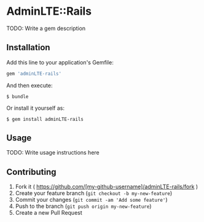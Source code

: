 # AdminLTE::Rails

TODO: Write a gem description

## Installation

Add this line to your application's Gemfile:

```ruby
gem 'adminLTE-rails'
```

And then execute:

    $ bundle

Or install it yourself as:

    $ gem install adminLTE-rails

## Usage

TODO: Write usage instructions here

## Contributing

1. Fork it ( https://github.com/[my-github-username]/adminLTE-rails/fork )
2. Create your feature branch (`git checkout -b my-new-feature`)
3. Commit your changes (`git commit -am 'Add some feature'`)
4. Push to the branch (`git push origin my-new-feature`)
5. Create a new Pull Request
